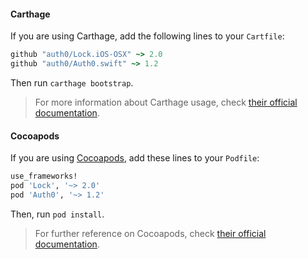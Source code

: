 #### Carthage

If you are using Carthage, add the following lines to your `Cartfile`:

```ruby
github "auth0/Lock.iOS-OSX" ~> 2.0
github "auth0/Auth0.swift" ~> 1.2
```

Then run `carthage bootstrap`.

> For more information about Carthage usage, check [their official documentation](https://github.com/Carthage/Carthage#if-youre-building-for-ios-tvos-or-watchos).

#### Cocoapods

If you are using [Cocoapods](https://cocoapods.org/), add these lines to your `Podfile`:

```ruby
use_frameworks!
pod 'Lock', '~> 2.0'
pod 'Auth0', '~> 1.2'
```
Then, run `pod install`.

> For further reference on Cocoapods, check [their official documentation](http://guides.cocoapods.org/using/getting-started.html).

